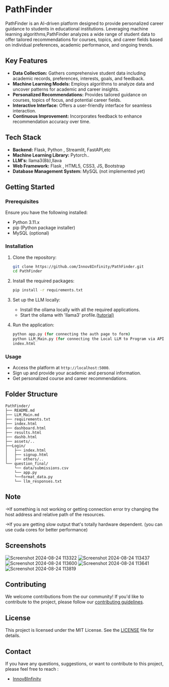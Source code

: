 # PathFinder

PathFinder is an AI-driven platform designed to provide personalized career guidance to students in educational institutions. Leveraging machine learning algorithms,PathFinder analyzes a wide range of student data to offer tailored recommendations for courses, topics, and career fields based on individual preferences, academic performance, and ongoing trends.

## Key Features

- **Data Collection:** Gathers comprehensive student data including academic records, preferences, interests, goals, and feedback.
- **Machine Learning Models:** Employs algorithms to analyze data and uncover patterns for academic and career insights.
- **Personalized Recommendations:** Provides tailored guidance on courses, topics of focus, and potential career fields.
- **Interactive Interface:** Offers a user-friendly interface for seamless interaction.
- **Continuous Improvement:** Incorporates feedback to enhance recommendation accuracy over time.

## Tech Stack

- **Backend:** Flask, Python , Streamlit, FastAPI,etc
- **Machine Learning Library:**  Pytorch..
- **LLM's:**  llama3(8b),llava
- **Web Framework:** Flask , HTML5, CSS3, JS, Bootstrap
- **Database Management System:** MySQL (not implemented yet)

## Getting Started

### Prerequisites

Ensure you have the following installed:

- Python 3.11.x
- pip (Python package installer)
- MySQL (optional)

### Installation

1. Clone the repository:
    ```sh
    git clone https://github.com/Innov8Infinity/PathFinder.git
    cd PathFinder
    ```

2. Install the required packages:
    ```sh
    pip install -r requirements.txt
    ```

3. Set up the LLM locally:
    - Install the ollama locally with all the required applications.
    - Start the ollama with 'llama3' profile.([tutorial)](https://docs.privategpt.dev/installation/getting-started/installation)

4. Run the application:
    ```sh
    python app.py (for connecting the auth page to form)
    python LLM_Main.py (for connecting the Local LLM to Program via API)
    index.html
    ```

### Usage

- Access the platform at `http://localhost:5000`.
- Sign up and provide your academic and personal information.
- Get personalized course and career recommendations.

## Folder Structure

```plaintext
PathFinder/
├── README.md
├── LLM_Main.md
├── requirements.txt
├── index.html
├── dashboard.html
├── results.html
├── dashb.html
├── assets/..
├──Login/
│   ├── index.html
│   ├── signup.html
│   ├── others/..
└── question_final/
    └── data/submissions.csv
	└── app.py
	└──format_data.py
	└── llm_responses.txt

```
## Note

->If something is not working or getting connection error try changing the host address and relative path of the resources.

->If you are getting slow output that's totally hardware dependent. (you can use cuda cores for better performance)

## Screenshots
![Screenshot 2024-08-24 113322](https://github.com/user-attachments/assets/6e1217d8-7c84-4e7d-8902-be178e6cab9d)
![Screenshot 2024-08-24 113437](https://github.com/user-attachments/assets/8931da3a-4e77-400f-b0d1-bcffe270526f)
![Screenshot 2024-08-24 113600](https://github.com/user-attachments/assets/832267a3-c288-4d5d-be71-e2cd09553bf1)
![Screenshot 2024-08-24 113641](https://github.com/user-attachments/assets/d7abe30c-0fbb-4333-86e6-054f29ab88fd)
![Screenshot 2024-08-24 113819](https://github.com/user-attachments/assets/2f6672ad-46aa-4dcd-bbfd-6450a51327e3)



## Contributing
We welcome contributions from the our community! If you'd like to contribute to the project, please follow our [contributing guidelines](CONTRIBUTING.md).

## License

This project is licensed under the MIT License. See the [LICENSE](LICENSE) file for details.

## Contact

If you have any questions, suggestions, or want to contribute to this project, please feel free to reach :
- [Innov8Infinity]()
